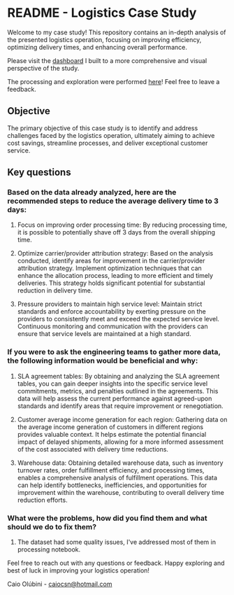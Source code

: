# README - Logistics Case Study

Welcome to my case study! 
This repository contains an in-depth analysis of the presented logistics operation, focusing on improving efficiency, optimizing delivery times, and enhancing overall performance.

Please visit the [dashboard](https://lookerstudio.google.com/reporting/f7d0f7ed-6e79-4bef-a5ad-fbd547b29b7d) I built to a more comprehensive and visual perspective of the study.

The processing and exploration were performed [here](https://github.com/caiocsn/Logistics-Case/blob/main/Processing%20and%20Exploration.ipynb)! Feel free to leave a feedback.

## Objective
The primary objective of this case study is to identify and address challenges faced by the logistics operation, ultimately aiming to achieve cost savings, streamline processes, and deliver exceptional customer service.


## Key questions

### Based on the data already analyzed, here are the recommended steps to reduce the average delivery time to 3 days:

1. Focus on improving order processing time: By reducing processing time, it is possible to potentially shave off 3 days from the overall shipping time.

2. Optimize carrier/provider attribution strategy: Based on the analysis conducted, identify areas for improvement in the carrier/provider attribution strategy. Implement optimization techniques that can enhance the allocation process, leading to more efficient and timely deliveries. This strategy holds significant potential for substantial reduction in delivery time.

3. Pressure providers to maintain high service level: Maintain strict standards and enforce accountability by exerting pressure on the providers to consistently meet and exceed the expected service level. Continuous monitoring and communication with the providers can ensure that service levels are maintained at a high standard.

### If you were to ask the engineering teams to gather more data, the following information would be beneficial and why:

1. SLA agreement tables: By obtaining and analyzing the SLA agreement tables, you can gain deeper insights into the specific service level commitments, metrics, and penalties outlined in the agreements. This data will help assess the current performance against agreed-upon standards and identify areas that require improvement or renegotiation.

2. Customer average income generation for each region: Gathering data on the average income generation of customers in different regions provides valuable context. It helps estimate the potential financial impact of delayed shipments, allowing for a more informed assessment of the cost associated with delivery time reductions.

3. Warehouse data: Obtaining detailed warehouse data, such as inventory turnover rates, order fulfillment efficiency, and processing times, enables a comprehensive analysis of fulfillment operations. This data can help identify bottlenecks, inefficiencies, and opportunities for improvement within the warehouse, contributing to overall delivery time reduction efforts.

### What were the problems, how did you find them and what should we do to fix them?

1. The dataset had some quality issues, I've addressed most of them in processing notebook. 

Feel free to reach out with any questions or feedback. Happy exploring and best of luck in improving your logistics operation!

Caio Olúbini - caiocsn@hotmail.com
